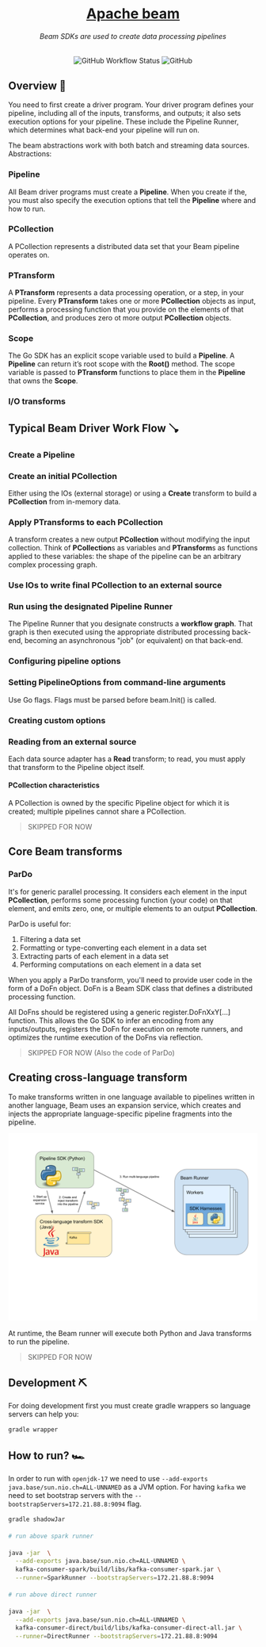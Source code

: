 
<h1 align="center">
  <a href="https://github.com/apache/beam/">Apache beam</a>
</h1>
<h6 align="center">Beam SDKs are used to create data processing pipelines</h6>

<p align="center">
  <img alt="GitHub Workflow Status" src="https://img.shields.io/github/actions/workflow/status/1995parham-learning/beam/test.yaml?style=for-the-badge&logo=github&branch=main">
  <img alt="GitHub" src="https://img.shields.io/github/license/1995parham-learning/beam?logo=gnu&style=for-the-badge">
</p>

## Overview 👀

You need to first create a driver program. Your driver program defines your pipeline,
including all of the inputs,
transforms, and outputs; it also sets execution options for your pipeline.
These include the Pipeline Runner, which
determines what back-end your pipeline will run on.

The beam abstractions work with both batch and streaming data sources. Abstractions:

### Pipeline

All Beam driver programs must create a **Pipeline**. When you create if the,
you must also specify the execution options
that tell the **Pipeline** where and how to run.

### PCollection

A PCollection represents a distributed data set that your
Beam pipeline operates on.

### PTransform

A **PTransform** represents a data processing operation, or a step, in your pipeline.
Every **PTransform** takes one or
more **PCollection** objects as input, performs a processing function that
you provide on the elements of that
**PCollection**, and produces zero ot more output **PCollection** objects.

### Scope

The Go SDK has an explicit scope variable used to build a **Pipeline**.
A **Pipeline** can return it’s root scope with
the **Root()** method. The scope variable is passed to **PTransform**
functions to place them in the **Pipeline** that
owns the **Scope**.

### I/O transforms

## Typical Beam Driver Work Flow 🪠

### Create a Pipeline

### Create an initial PCollection

Either using the IOs (external storage) or using a **Create**
transform to build a **PCollection** from in-memory data.

### Apply PTransforms to each PCollection

A transform creates a new output **PCollection** without modifying the input collection.
Think of **PCollection**s as
variables and **PTransform**s as functions applied to these variables:
the shape of the pipeline can be an arbitrary
complex processing graph.

### Use IOs to write final PCollection to an external source

### Run using the designated Pipeline Runner

The Pipeline Runner that you designate constructs a **workflow graph**.
That graph is then executed using the appropriate
distributed processing back-end,
becoming an asynchronous "job" (or equivalent) on that back-end.

### Configuring pipeline options

### Setting PipelineOptions from command-line arguments

Use Go flags. Flags must be parsed before beam.Init() is called.

### Creating custom options

### Reading from an external source

Each data source adapter has a **Read** transform;
to read, you must apply that transform to the Pipeline object itself.

#### PCollection characteristics

A PCollection is owned by the specific Pipeline object for
which it is created; multiple pipelines cannot share a
PCollection.

> SKIPPED FOR NOW

## Core Beam transforms

### ParDo

It's for generic parallel processing.
It considers each element in the input **PCollection**, performs some processing
function (your code) on that element,
and emits zero, one, or multiple elements to an output **PCollection**.

ParDo is useful for:

1. Filtering a data set
2. Formatting or type-converting each element in a data set
3. Extracting parts of each element in a data set
4. Performing computations on each element in a data set

When you apply a ParDo transform, you'll need to provide user
code in the form of a DoFn object. DoFn is a Beam SDK
class that defines a distributed processing function.

All DoFns should be registered using a generic register.DoFnXxY[...]
function. This allows
the Go SDK to infer an
encoding from any inputs/outputs,
registers the DoFn for execution on remote runners, and optimizes the runtime
execution of the DoFns via reflection.

> SKIPPED FOR NOW (Also the code of ParDo)

## Creating cross-language transform

To make transforms written in one language available to pipelines written
in another language,
Beam uses an expansion service, which creates and
injects the appropriate language-specific pipeline fragments into the pipeline.

![multi-language-pipelines-diagram](./multi-language-pipelines-diagram.svg)

At runtime, the Beam runner will execute both Python and
Java transforms to run the pipeline.

> SKIPPED FOR NOW

## Development ⛏️

For doing development first you must create gradle wrappers so language servers can help you:

```bash
gradle wrapper
```

## How to run? 🏎️

In order to run with `openjdk-17` we need to use `--add-exports java.base/sun.nio.ch=ALL-UNNAMED` as a JVM option.
For having `kafka` we need to set bootstrap servers with the `--bootstrapServers=172.21.88.8:9094` flag.

```bash
gradle shadowJar

# run above spark runner

java -jar  \
  --add-exports java.base/sun.nio.ch=ALL-UNNAMED \
  kafka-consumer-spark/build/libs/kafka-consumer-spark.jar \
  --runner=SparkRunner --bootstrapServers=172.21.88.8:9094

# run above direct runner

java -jar  \
  --add-exports java.base/sun.nio.ch=ALL-UNNAMED \
  kafka-consumer-direct/build/libs/kafka-consumer-direct-all.jar \
  --runner=DirectRunner --bootstrapServers=172.21.88.8:9094
```
